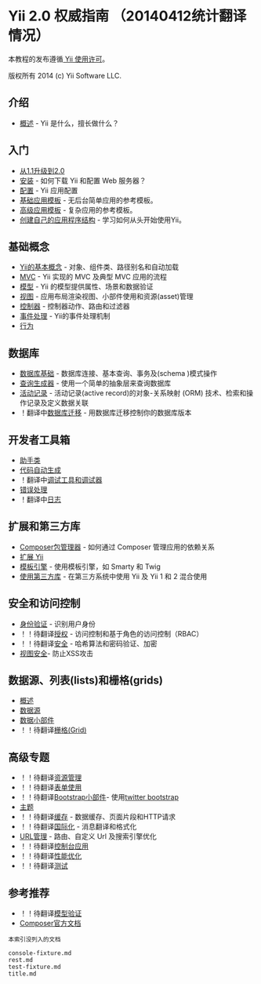 Yii 2.0 权威指南 （20140412统计翻译情况）
===============================

本教程的发布遵循[ Yii 使用许可](http://www.yiiframework.com/doc/terms/)。

版权所有 2014 (c) Yii Software LLC.

介绍
------------

- [概述](overview.md) - Yii 是什么，擅长做什么？

入门
---------------

- [从1.1升级到2.0](upgrade-from-v1.md)
- [安装](installation.md) - 如何下载 Yii 和配置 Web 服务器？
- [配置](configuration.md) -  Yii 应用配置
- [基础应用模板](apps-basic.md) - 无后台简单应用的参考模板。
- [高级应用模板](apps-advanced.md) - 复杂应用的参考模板。
- [创建自己的应用程序结构](apps-own.md) - 学习如何从头开始使用Yii。

基础概念
-------------

- [Yii的基本概念](basics.md) - 对象、组件类、路径别名和自动加载
- [MVC](mvc.md) - Yii 实现的 MVC 及典型 MVC 应用的流程
- [模型](model.md) - Yii 的模型提供属性、场景和数据验证
- [视图](view.md) - 应用布局渲染视图、小部件使用和资源(asset)管理
- [控制器](controller.md) - 控制器动作、路由和过滤器
- [事件处理](events.md) - Yii的事件处理机制
- [行为](behaviors.md)

数据库
--------

- [数据库基础](database-basics.md) - 数据库连接、基本查询、事务及(schema )模式操作
- [查询生成器](query-builder.md) - 使用一个简单的抽象层来查询数据库
- [活动记录](active-record.md) - 活动记录(active record)的对象-关系映射 (ORM) 技术、检索和操作记录及定义数据关联
- ！翻译中[数据库迁移](console-migrate.md) - 用数据库迁移控制你的数据库版本

开发者工具箱
------------------

- [助手类](helpers.md)
- [代码自动生成](gii.md)
- ！翻译中[调试工具和调试器](module-debug.md)
- [错误处理](error.md)
- ！翻译中[日志](logging.md)

扩展和第三方库
----------------------------------

- [Composer包管理器](composer.md) - 如何通过 Composer 管理应用的依赖关系
- [扩展 Yii](extensions.md)
- [模板引擎](template.md) - 使用模板引擎，如 Smarty 和 Twig
- [使用第三方库](using-3rd-party-libraries.md) - 在第三方系统中使用 Yii 及 Yii 1 和 2 混合使用

安全和访问控制
---------------------------

- [身份验证](authentication.md) - 识别用户身份
- ！！待翻译[授权](authorization.md) - 访问控制和基于角色的访问控制（RBAC）
- ！！待翻译[安全](security.md) - 哈希算法和密码验证、加密
- [视图安全](view.md#security)- 防止XSS攻击

数据源、列表(lists)和栅格(grids)
-------------------------------

- [概述](data-overview.md)
- [数据源](data-providers.md)
- [数据小部件](data-widgets.md)
- ！！待翻译[栅格(Grid)](data-grid.md)

高级专题
---------------

- ！！待翻译[资源管理](assets.md)
- ！！待翻译[表单使用](form.md)
- ！！待翻译[Bootstrap小部件](bootstrap-widgets.md)- 使用[twitter bootstrap](http://getbootstrap.com/)
- [主题](theming.md)
- ！！待翻译[缓存](caching.md) - 数据缓存、页面片段和HTTP请求
- ！！待翻译[国际化](i18n.md) - 消息翻译和格式化
- [URL管理](url.md) - 路由、自定义 Url 及搜索引擎优化
- ！！待翻译[控制台应用](console.md)
- ！！待翻译[性能优化](performance.md)
- ！！待翻译[测试](testing.md)

参考推荐
----------

- ！！待翻译[模型验证](validation.md)
- [Composer官方文档](http://getcomposer.org)


~~~~~~~~~~~~~~~~~
本索引没列入的文档

console-fixture.md
rest.md
test-fixture.md
title.md

